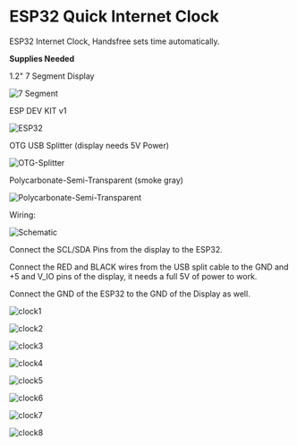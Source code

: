 # ESP32 Quick Internet Clock
ESP32 Internet Clock, Handsfree sets time automatically.

**Supplies Needed**

1.2" 7 Segment Display

![7 Segment](https://github.com/khinds10/QuickInternetClock/blob/master/construction/7Segment.jpg "7 Segment")

ESP DEV KIT v1

![ESP32](https://github.com/khinds10/QuickInternetClock/blob/master/construction/ESP32.jpg "ESP32")

OTG USB Splitter (display needs 5V Power)

![OTG-Splitter](https://github.com/khinds10/QuickInternetClock/blob/master/construction/OTG-Splitter.jpg "OTG-Splitter")

Polycarbonate-Semi-Transparent (smoke gray)

![Polycarbonate-Semi-Transparent](https://github.com/khinds10/QuickInternetClock/blob/master/construction/Polycarbonate-Semi-Transparent.jpg "Polycarbonate-Semi-Transparent")

Wiring:

![Schematic](https://github.com/khinds10/QuickInternetClock/blob/master/construction/Schematic.png "Schematic")

Connect the SCL/SDA Pins from the display to the ESP32.

Connect the RED and BLACK wires from the USB split cable to the GND and +5 and V_IO pins of the display, it needs a full 5V of power to work.

Connect the GND of the ESP32 to the GND of the Display as well.

![clock1](https://github.com/khinds10/QuickInternetClock/blob/master/construction/clock1.jpg "clock1")

![clock2](https://github.com/khinds10/QuickInternetClock/blob/master/construction/clock2.jpg "clock2")

![clock3](https://github.com/khinds10/QuickInternetClock/blob/master/construction/clock3.jpg "clock3")

![clock4](https://github.com/khinds10/QuickInternetClock/blob/master/construction/clock4.jpg "clock4")

![clock5](https://github.com/khinds10/QuickInternetClock/blob/master/construction/clock5.jpg "clock5")

![clock6](https://github.com/khinds10/QuickInternetClock/blob/master/construction/clock6.jpg "clock6")

![clock7](https://github.com/khinds10/QuickInternetClock/blob/master/construction/clock7.jpg "clock7")

![clock8](https://github.com/khinds10/QuickInternetClock/blob/master/construction/clock8.jpg "clock8")



